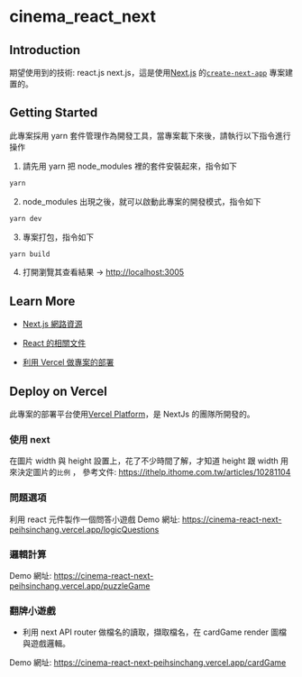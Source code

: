 # cinema_react_next

## Introduction

期望使用到的技術: react.js next.js，這是使用[Next.js](https://nextjs.org/) 的[`create-next-app`](https://github.com/vercel/next.js/tree/canary/packages/create-next-app) 專案建置的。

## Getting Started

此專案採用 yarn 套件管理作為開發工具，當專案載下來後，請執行以下指令進行操作

1. 請先用 yarn 把 node_modules 裡的套件安裝起來，指令如下

```bash
yarn
```

2. node_modules 出現之後，就可以啟動此專案的開發模式，指令如下

```bash
yarn dev
```

3. 專案打包，指令如下

```bash
yarn build
```

4. 打開瀏覽其查看結果 -> [http://localhost:3005](http://localhost:3005)

## Learn More

- [Next.js 網路資源](https://nextjs.org/docs)

- [React 的相關文件](https://react.dev)

- [利用 Vercel 做專案的部署](https://nextjs.org/docs/deployment)

## Deploy on Vercel

此專案的部署平台使用[Vercel Platform](https://vercel.com/new?utm_medium=default-template&filter=next.js&utm_source=create-next-app&utm_campaign=create-next-app-readme)，是 NextJs 的團隊所開發的。

### 使用 next <Image />

在圖片 width 與 height 設置上，花了不少時間了解，才知道 height 跟 width 用來決定圖片的`比例` ，
參考文件: https://ithelp.ithome.com.tw/articles/10281104

### 問題選項

利用 react 元件製作一個問答小遊戲
Demo 網址: https://cinema-react-next-peihsinchang.vercel.app/logicQuestions

### 邏輯計算

Demo 網址: https://cinema-react-next-peihsinchang.vercel.app/puzzleGame

### 翻牌小遊戲

- 利用 next API router 做檔名的讀取，擷取檔名，在 cardGame render 圖檔與遊戲邏輯。

Demo 網址: https://cinema-react-next-peihsinchang.vercel.app/cardGame
